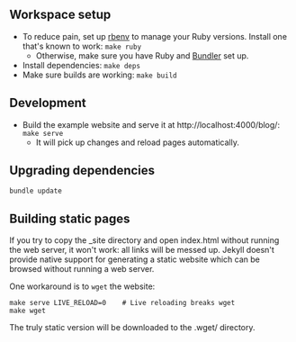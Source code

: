 Workspace setup
---------------

* To reduce pain, set up [rbenv] to manage your Ruby versions.
Install one that's known to work: `make ruby`
    * Otherwise, make sure you have Ruby and [Bundler] set up.
* Install dependencies: `make deps`
* Make sure builds are working: `make build`

[rbenv]: https://github.com/rbenv/rbenv
[Bundler]: https://bundler.io/

Development
-----------

* Build the example website and serve it at http://localhost:4000/blog/:
`make serve`
    * It will pick up changes and reload pages automatically.

Upgrading dependencies
----------------------

    bundle update

Building static pages
---------------------

If you try to copy the _site directory and open index.html without running the
web server, it won't work: all links will be messed up.
Jekyll doesn't provide native support for generating a static website which can
be browsed without running a web server.

One workaround is to `wget` the website:

    make serve LIVE_RELOAD=0    # Live reloading breaks wget
    make wget

The truly static version will be downloaded to the .wget/ directory.
